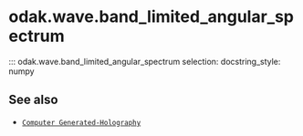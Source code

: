 # odak.wave.band_limited_angular_spectrum

::: odak.wave.band_limited_angular_spectrum
    selection:
        docstring_style: numpy

## See also

* [`Computer Generated-Holography`](../../cgh.md)

